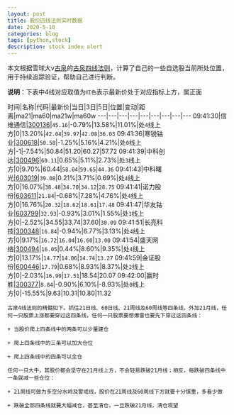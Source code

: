 ```yaml
---
layout: post
title: 股价四线法则实时数据
date: 2020-5-10
categories: blog
tags: [python,stock]
description: stock index alert
---
```



本文根据雪球大v[古泉](https://xueqiu.com/u/7148646888)的[古泉四线法则](https://xueqiu.com/7148646888/130498192)，计算了自己的一些自选股当前所处位置，用于持续追踪验证，帮助自己进行判断。

**说明**：下表中4线对应取值为`红色`表示最新价处于对应指标上方，属正面

时间|名称|代码|最新价|当日|3日|5日|位置|变动|距离|ma21|ma60|ma21w|ma60w
---|---|---|---|---|---|---|---|---
09:41:30|信维通信|[300136](https://xueqiu.com/S/SZ300136)|`45.16`|-0.79%|13.58%|11.01%|处`4`线上方|0|13.20%|`42.04`|`39.97`|`42.08`|`36.03`
09:41:36|寒锐钴业|[300618](https://xueqiu.com/S/SZ300618)|`50.58`|-1.25%|5.16%|4.21%|处`0`线上方|-1|-7.54%|50.84|51.20|60.27|57.72
09:41:39|中科创达|[300496](https://xueqiu.com/S/SZ300496)|`60.11`|0.65%|5.11%|2.73%|处`3`线上方|0|9.70%|60.44|`58.04`|`59.65`|`44.36`
09:41:43|中科曙光|[603019](https://xueqiu.com/S/SH603019)|`39.08`|0.21%|3.71%|0.69%|处`4`线上方|0|16.07%|`38.48`|`34.70`|`34.12`|`28.75`
09:41:41|诺力股份|[603611](https://xueqiu.com/S/SH603611)|`21.84`|-0.68%|7.28%|4.76%|处`4`线上方|0|16.76%|`20.32`|`18.62`|`18.61`|`17.48`
09:41:47|华友钴业|[603799](https://xueqiu.com/S/SH603799)|`32.93`|-0.93%|3.01%|1.55%|处`1`线上方|0|-2.52%|34.55|33.74|37.60|`30.09`
09:41:51|长亮科技|[300348](https://xueqiu.com/S/SZ300348)|`16.84`|-0.94%|6.77%|3.13%|处`4`线上方|0|9.17%|`16.72`|`16.04`|`16.60`|`13.00`
09:41:54|盛天网络|[300494](https://xueqiu.com/S/SZ300494)|`16.05`|0.44%|8.60%|9.35%|处`4`线上方|0|13.17%|`14.77`|`14.06`|`14.74`|`13.27`
09:41:59|金证股份|[600446](https://xueqiu.com/S/SH600446)|`17.79`|0.68%|8.93%|8.37%|处`2`线上方|0|-2.03%|`16.90`|`17.51`|18.54|20.07
09:42:00|赢时胜|[300377](https://xueqiu.com/S/SZ300377)|`8.84`|-0.90%|6.10%|-8.93%|处`0`线上方|0|-15.55%|9.63|10.31|10.80|11.32

```
古泉4线法则的精髓如下。抓住21日线、60日线、21周线及60周线等四条线，外加21月线，任何一只股票上涨都要穿过这四条线，任何一只股票要想爆雷也要先下穿过这四条线：

+ 当股价爬上四条线中的两条可以少量建仓

+ 爬上四条线中的三条可以加大仓位

+ 爬上四条线中的四条可以全仓

任何一只大牛，其股价都会坚守在21月线上方，不会轻易跌破21月线；相反，每跌破四条线中一条就减一些仓位：

+ 21周线可做为多空分水岭及警戒线，股价在21周线及60周线下方就要十分慎重，多看少做

+ 跌破全部四条线就要大幅减仓，甚至清仓，一旦跌破21月线，清仓观望
```